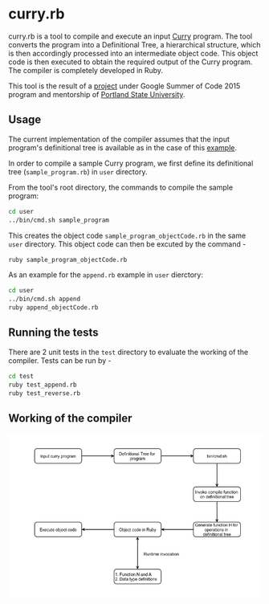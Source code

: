 # curry.rb

curry.rb is a tool to compile and execute an input [Curry](https://en.wikipedia.org/wiki/Curry_(programming_language)) program. The tool converts the program into a Definitional Tree, a hierarchical structure, which is then accordingly processed into an intermediate object code. This object code is then executed to obtain the required output of the Curry program. The compiler is completely developed in Ruby.

This tool is the result of a [project](https://www.google-melange.com/gsoc/project/details/google/gsoc2015/karthiksenthil/5700735861784576) under Google Summer of Code 2015 program and mentorship of [Portland State University](http://summer.cs.pdx.edu/).

## Usage

The current implementation of the compiler assumes that the input program's definitional tree is available as in the case of this [example](https://github.com/karthiksenthil/DefinitionalTree/blob/master/examples/append.rb).

In order to compile a sample Curry program, we first define its definitional tree (`sample_program.rb`) in `user` directory.

From the tool's root directory, the commands to compile the sample program:
```bash
cd user
../bin/cmd.sh sample_program
```
This creates the object code `sample_program_objectCode.rb` in the same `user` directory. This object code can then be excuted by the command -
```bash
ruby sample_program_objectCode.rb
```

As an example for the `append.rb` example in `user` dierctory:
```bash
cd user
../bin/cmd.sh append
ruby append_objectCode.rb
```

## Running the tests

There are 2 unit tests in the `test` directory to evaluate the working of the compiler. Tests can be run by -
```bash
cd test
ruby test_append.rb
ruby test_reverse.rb
```

## Working of the compiler

![Compiler Working](images/compiler_working.png)



